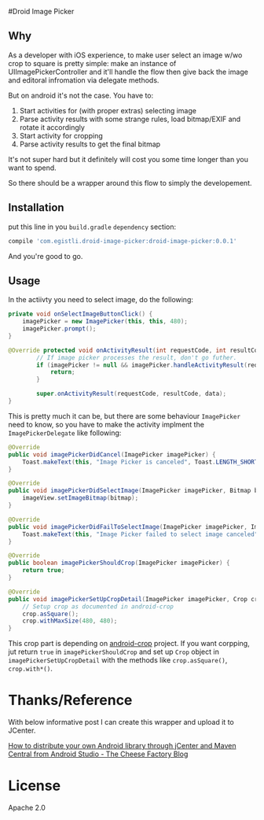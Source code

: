#Droid Image Picker

## Why

As a developer with iOS experience, to make user select an image w/wo crop to square is pretty simple: make an instance of UIImagePickerController and it'll handle the flow then give back the image and editoral infromation via delegate methods.

But on android it's not the case. You have to:

1. Start activities for (with proper extras) selecting image
2. Parse activity results with some strange rules, load bitmap/EXIF and rotate it accordingly
3. Start activity for cropping
4. Parse activity results to get the final bitmap

It's not super hard but it definitely will cost you some time longer than you want to spend.

So there should be a wrapper around this flow to simply the developement.

## Installation

put this line in you `build.gradle` `dependency` section:

```gradle
compile 'com.egistli.droid-image-picker:droid-image-picker:0.0.1'
```

And you're good to go.

## Usage

In the actiivty you need to select image, do the following:

```java
private void onSelectImageButtonClick() {
	imagePicker = new ImagePicker(this, this, 480);
	imagePicker.prompt();
}

@Override protected void onActivityResult(int requestCode, int resultCode, Intent data) {
		// If image picker processes the result, don't go futher.
		if (imagePicker != null && imagePicker.handleActivityResult(requestCode, resultCode, data)) {
            return;
        }

        super.onActivityResult(requestCode, resultCode, data);
}
```

This is pretty much it can be, but there are some behaviour `ImagePicker` need to know, so you have to make the activity implment the `ImagePickerDelegate` like following:

```java
@Override
public void imagePickerDidCancel(ImagePicker imagePicker) {
    Toast.makeText(this, "Image Picker is canceled", Toast.LENGTH_SHORT).show();
}

@Override
public void imagePickerDidSelectImage(ImagePicker imagePicker, Bitmap bitmap) {
    imageView.setImageBitmap(bitmap);
}

@Override
public void imagePickerDidFailToSelectImage(ImagePicker imagePicker, ImagePickerError error) {
	Toast.makeText(this, "Image Picker failed to select image canceled", 	Toast.LENGTH_SHORT).show();
}

@Override
public boolean imagePickerShouldCrop(ImagePicker imagePicker) {
    return true;
}

@Override
public void imagePickerSetUpCropDetail(ImagePicker imagePicker, Crop crop) {
	// Setup crop as documented in android-crop
    crop.asSquare();
    crop.withMaxSize(480, 480);
}
```

This crop part is depending on [android-crop](https://github.com/jdamcd/android-crop) project.
If you want corpping, jut return `true` in `imagePickerShouldCrop` and set up `Crop` object in `imagePickerSetUpCropDetail` with the methods like `crop.asSquare()`, `crop.with*()`.

# Thanks/Reference 
With below informative post I can create this wrapper and upload it to JCenter.



[How to distribute your own Android library through jCenter and Maven Central from Android Studio - The Cheese Factory Blog](https://inthecheesefactory.com/blog/how-to-upload-library-to-jcenter-maven-central-as-dependency/en)

# License

Apache 2.0